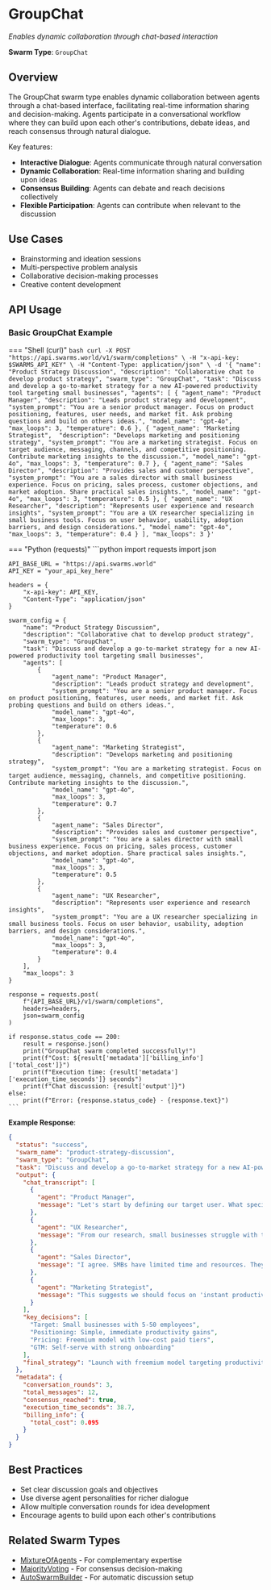 # GroupChat

*Enables dynamic collaboration through chat-based interaction*

**Swarm Type**: `GroupChat`

## Overview

The GroupChat swarm type enables dynamic collaboration between agents through a chat-based interface, facilitating real-time information sharing and decision-making. Agents participate in a conversational workflow where they can build upon each other's contributions, debate ideas, and reach consensus through natural dialogue.

Key features:
- **Interactive Dialogue**: Agents communicate through natural conversation
- **Dynamic Collaboration**: Real-time information sharing and building upon ideas  
- **Consensus Building**: Agents can debate and reach decisions collectively
- **Flexible Participation**: Agents can contribute when relevant to the discussion

## Use Cases

- Brainstorming and ideation sessions
- Multi-perspective problem analysis
- Collaborative decision-making processes
- Creative content development

## API Usage

### Basic GroupChat Example

=== "Shell (curl)"
    ```bash
    curl -X POST "https://api.swarms.world/v1/swarm/completions" \
      -H "x-api-key: $SWARMS_API_KEY" \
      -H "Content-Type: application/json" \
      -d '{
        "name": "Product Strategy Discussion",
        "description": "Collaborative chat to develop product strategy",
        "swarm_type": "GroupChat",
        "task": "Discuss and develop a go-to-market strategy for a new AI-powered productivity tool targeting small businesses",
        "agents": [
          {
            "agent_name": "Product Manager",
            "description": "Leads product strategy and development",
            "system_prompt": "You are a senior product manager. Focus on product positioning, features, user needs, and market fit. Ask probing questions and build on others ideas.",
            "model_name": "gpt-4o",
            "max_loops": 3,
            "temperature": 0.6
          },
          {
            "agent_name": "Marketing Strategist", 
            "description": "Develops marketing and positioning strategy",
            "system_prompt": "You are a marketing strategist. Focus on target audience, messaging, channels, and competitive positioning. Contribute marketing insights to the discussion.",
            "model_name": "gpt-4o",
            "max_loops": 3,
            "temperature": 0.7
          },
          {
            "agent_name": "Sales Director",
            "description": "Provides sales and customer perspective",
            "system_prompt": "You are a sales director with small business experience. Focus on pricing, sales process, customer objections, and market adoption. Share practical sales insights.",
            "model_name": "gpt-4o",
            "max_loops": 3,
            "temperature": 0.5
          },
          {
            "agent_name": "UX Researcher",
            "description": "Represents user experience and research insights",
            "system_prompt": "You are a UX researcher specializing in small business tools. Focus on user behavior, usability, adoption barriers, and design considerations.",
            "model_name": "gpt-4o",
            "max_loops": 3,
            "temperature": 0.4
          }
        ],
        "max_loops": 3
      }'
    ```

=== "Python (requests)"
    ```python
    import requests
    import json

    API_BASE_URL = "https://api.swarms.world"
    API_KEY = "your_api_key_here"
    
    headers = {
        "x-api-key": API_KEY,
        "Content-Type": "application/json"
    }
    
    swarm_config = {
        "name": "Product Strategy Discussion",
        "description": "Collaborative chat to develop product strategy",
        "swarm_type": "GroupChat",
        "task": "Discuss and develop a go-to-market strategy for a new AI-powered productivity tool targeting small businesses",
        "agents": [
            {
                "agent_name": "Product Manager",
                "description": "Leads product strategy and development",
                "system_prompt": "You are a senior product manager. Focus on product positioning, features, user needs, and market fit. Ask probing questions and build on others ideas.",
                "model_name": "gpt-4o",
                "max_loops": 3,
                "temperature": 0.6
            },
            {
                "agent_name": "Marketing Strategist", 
                "description": "Develops marketing and positioning strategy",
                "system_prompt": "You are a marketing strategist. Focus on target audience, messaging, channels, and competitive positioning. Contribute marketing insights to the discussion.",
                "model_name": "gpt-4o",
                "max_loops": 3,
                "temperature": 0.7
            },
            {
                "agent_name": "Sales Director",
                "description": "Provides sales and customer perspective",
                "system_prompt": "You are a sales director with small business experience. Focus on pricing, sales process, customer objections, and market adoption. Share practical sales insights.",
                "model_name": "gpt-4o",
                "max_loops": 3,
                "temperature": 0.5
            },
            {
                "agent_name": "UX Researcher",
                "description": "Represents user experience and research insights",
                "system_prompt": "You are a UX researcher specializing in small business tools. Focus on user behavior, usability, adoption barriers, and design considerations.",
                "model_name": "gpt-4o",
                "max_loops": 3,
                "temperature": 0.4
            }
        ],
        "max_loops": 3
    }
    
    response = requests.post(
        f"{API_BASE_URL}/v1/swarm/completions",
        headers=headers,
        json=swarm_config
    )
    
    if response.status_code == 200:
        result = response.json()
        print("GroupChat swarm completed successfully!")
        print(f"Cost: ${result['metadata']['billing_info']['total_cost']}")
        print(f"Execution time: {result['metadata']['execution_time_seconds']} seconds")
        print(f"Chat discussion: {result['output']}")
    else:
        print(f"Error: {response.status_code} - {response.text}")
    ```

**Example Response**:
```json
{
  "status": "success",
  "swarm_name": "product-strategy-discussion", 
  "swarm_type": "GroupChat",
  "task": "Discuss and develop a go-to-market strategy for a new AI-powered productivity tool targeting small businesses",
  "output": {
    "chat_transcript": [
      {
        "agent": "Product Manager",
        "message": "Let's start by defining our target user. What specific pain points do small businesses have with productivity tools?"
      },
      {
        "agent": "UX Researcher", 
        "message": "From our research, small businesses struggle with tool complexity and time to value. They need something that works immediately without extensive setup."
      },
      {
        "agent": "Sales Director",
        "message": "I agree. SMBs have limited time and resources. They typically abandon tools that require more than a week to see value. Pricing is also critical - they're very cost-conscious."
      },
      {
        "agent": "Marketing Strategist",
        "message": "This suggests we should focus on 'instant productivity gains' messaging. We could position against complex enterprise tools that overwhelm small teams."
      }
    ],
    "key_decisions": [
      "Target: Small businesses with 5-50 employees",
      "Positioning: Simple, immediate productivity gains", 
      "Pricing: Freemium model with low-cost paid tiers",
      "GTM: Self-serve with strong onboarding"
    ],
    "final_strategy": "Launch with freemium model targeting productivity-focused small businesses through content marketing and self-serve channels..."
  },
  "metadata": {
    "conversation_rounds": 3,
    "total_messages": 12,
    "consensus_reached": true,
    "execution_time_seconds": 38.7,
    "billing_info": {
      "total_cost": 0.095
    }
  }
}
```

## Best Practices

- Set clear discussion goals and objectives
- Use diverse agent personalities for richer dialogue
- Allow multiple conversation rounds for idea development
- Encourage agents to build upon each other's contributions

## Related Swarm Types

- [MixtureOfAgents](mixture_of_agents.md) - For complementary expertise
- [MajorityVoting](majority_voting.md) - For consensus decision-making
- [AutoSwarmBuilder](auto_swarm_builder.md) - For automatic discussion setup